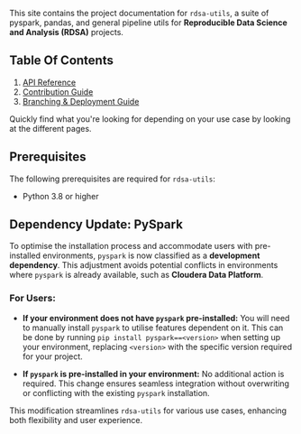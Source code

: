 This site contains the project documentation for `rdsa-utils`, a suite of pyspark, pandas, and general pipeline utils for **Reproducible Data Science and Analysis (RDSA)** projects.


## Table Of Contents

1. [API Reference](reference.md)
2. [Contribution Guide](contribution_guide.md)
2. [Branching & Deployment Guide](branch_and_deploy_guide.md)

Quickly find what you're looking for depending on your use case by looking at the different pages.

## Prerequisites

The following prerequisites are required for `rdsa-utils`:

- Python 3.8 or higher

## Dependency Update: PySpark

To optimise the installation process and accommodate users with pre-installed environments, 
`pyspark` is now classified as a **development dependency**. This adjustment avoids 
potential conflicts in environments where `pyspark` is already available, 
such as **Cloudera Data Platform**.

### For Users:

- **If your environment does not have `pyspark` pre-installed:** You will need to 
manually install `pyspark` to utilise features dependent on it. This can be done by 
running `pip install pyspark==<version>` when setting up your environment, 
replacing `<version>` with the specific version required for your project.

- **If `pyspark` is pre-installed in your environment:** No additional action is required. 
This change ensures seamless integration without overwriting or conflicting with the 
existing `pyspark` installation.

This modification streamlines `rdsa-utils` for various use cases, enhancing both 
flexibility and user experience.
